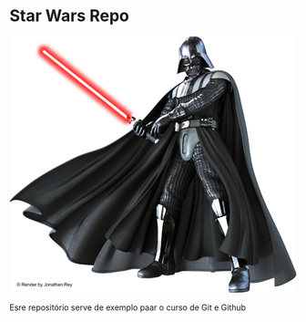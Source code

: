 # Star Wars Repo

![](./Darth-Vader.png)

Esre repositório serve de exemplo paar o curso de Git e Github
